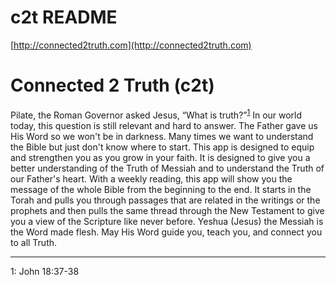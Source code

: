 c2t README
==========
 [http://connected2truth.com](http://connected2truth.com)

# Connected 2 Truth (c2t)

Pilate, the Roman Governor asked Jesus, “What is truth?”<sup>[1](#footnote_1)</sup> In our world today, this question is still relevant and hard to answer. The Father gave us His Word so we won't be in darkness. Many times we want to understand the Bible but just don't know where to start. This app is designed to equip and strengthen you as you grow in your faith. It is designed to give you a better understanding of the Truth of Messiah and to understand the Truth of our Father's heart. With a weekly reading, this app will show you the message of the whole Bible from the beginning to the end. It starts in the Torah and pulls you through passages that are related in the writings or the prophets and then pulls the same thread through the New Testament to give you a view of the Scripture like never before. Yeshua (Jesus) the Messiah is the Word made flesh. May His Word guide you, teach you, and connect you to all Truth.

------
<a name="footnote_1">1</a>: John 18:37-38
